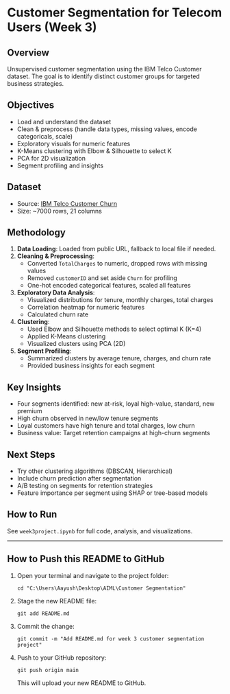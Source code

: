 # Customer Segmentation for Telecom Users (Week 3)

## Overview

Unsupervised customer segmentation using the IBM Telco Customer dataset. The goal is to identify distinct customer groups for targeted business strategies.

## Objectives

- Load and understand the dataset
- Clean & preprocess (handle data types, missing values, encode categoricals, scale)
- Exploratory visuals for numeric features
- K-Means clustering with Elbow & Silhouette to select K
- PCA for 2D visualization
- Segment profiling and insights

## Dataset

- Source: [IBM Telco Customer Churn](https://raw.githubusercontent.com/IBM/telco-customer-churn-on-icp4d/master/data/Telco-Customer-Churn.csv)
- Size: ~7000 rows, 21 columns

## Methodology

1. **Data Loading**: Loaded from public URL, fallback to local file if needed.
2. **Cleaning & Preprocessing**:
   - Converted `TotalCharges` to numeric, dropped rows with missing values
   - Removed `customerID` and set aside `Churn` for profiling
   - One-hot encoded categorical features, scaled all features
3. **Exploratory Data Analysis**:
   - Visualized distributions for tenure, monthly charges, total charges
   - Correlation heatmap for numeric features
   - Calculated churn rate
4. **Clustering**:
   - Used Elbow and Silhouette methods to select optimal K (K=4)
   - Applied K-Means clustering
   - Visualized clusters using PCA (2D)
5. **Segment Profiling**:
   - Summarized clusters by average tenure, charges, and churn rate
   - Provided business insights for each segment

## Key Insights

- Four segments identified: new at-risk, loyal high-value, standard, new premium
- High churn observed in new/low tenure segments
- Loyal customers have high tenure and total charges, low churn
- Business value: Target retention campaigns at high-churn segments

## Next Steps

- Try other clustering algorithms (DBSCAN, Hierarchical)
- Include churn prediction after segmentation
- A/B testing on segments for retention strategies
- Feature importance per segment using SHAP or tree-based models

## How to Run

See `week3project.ipynb` for full code, analysis, and visualizations.

---

## How to Push this README to GitHub

1. Open your terminal and navigate to the project folder:
   ```
   cd "C:\Users\Aayush\Desktop\AIML\Customer Segmentation"
   ```
2. Stage the new README file:
   ```
   git add README.md
   ```
3. Commit the change:
   ```
   git commit -m "Add README.md for week 3 customer segmentation project"
   ```
4. Push to your GitHub repository:
   ```
   git push origin main
   ```
   This will upload your new README to GitHub.
